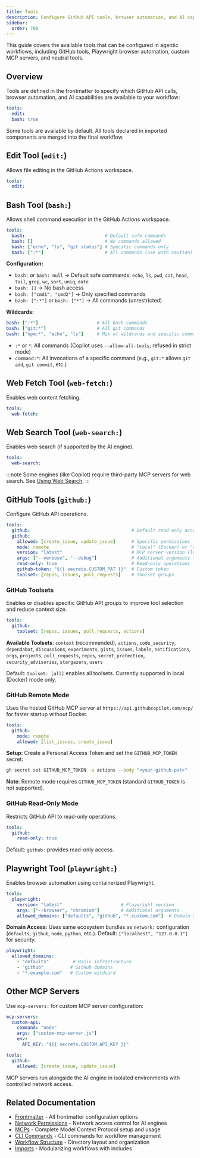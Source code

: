 ```yaml
---
title: Tools
description: Configure GitHub API tools, browser automation, and AI capabilities available to your agentic workflows, including GitHub tools, Playwright, and custom MCP servers.
sidebar:
  order: 700
---
```


This guide covers the available tools that can be configured in agentic workflows, including GitHub tools, Playwright browser automation, custom MCP servers, and neutral tools.

## Overview

Tools are defined in the frontmatter to specify which GitHub API calls, browser automation, and AI capabilities are available to your workflow:

```yaml
tools:
  edit:
  bash: true
```

Some tools are available by default. All tools declared in imported components are merged into the final workflow.

## Edit Tool (`edit:`)

Allows file editing in the GitHub Actions workspace.

```yaml
tools:
  edit:
```

## Bash Tool (`bash:`)

Allows shell command execution in the GitHub Actions workspace.

```yaml
tools:
  bash:                              # Default safe commands
  bash: []                           # No commands allowed
  bash: ["echo", "ls", "git status"] # Specific commands only
  bash: [":*"]                       # All commands (use with caution)
```

**Configuration:**

- `bash:` or `bash: null` → Default safe commands: `echo`, `ls`, `pwd`, `cat`, `head`, `tail`, `grep`, `wc`, `sort`, `uniq`, `date`
- `bash: []` → No bash access
- `bash: ["cmd1", "cmd2"]` → Only specified commands
- `bash: [":*"]` or `bash: ["*"]` → All commands (unrestricted)

**Wildcards:**

```yaml
bash: [":*"]                      # All bash commands
bash: ["git:*"]                   # All git commands
bash: ["npm:*", "echo", "ls"]     # Mix of wildcards and specific commands
```

- `:*` or `*`: All commands (Copilot uses `--allow-all-tools`; refused in strict mode)
- `command:*`: All invocations of a specific command (e.g., `git:*` allows `git add`, `git commit`, etc.)

## Web Fetch Tool (`web-fetch:`)

Enables web content fetching.

```yaml
tools:
  web-fetch:
```

## Web Search Tool (`web-search:`)

Enables web search (if supported by the AI engine).

```yaml
tools:
  web-search:
```

:::note
Some engines (like Copilot) require third-party MCP servers for web search. See [Using Web Search](/gh-aw/guides/web-search/).
:::

## GitHub Tools (`github:`)

Configure GitHub API operations.

```yaml
tools:
  github:                                      # Default read-only access
  github:
    allowed: [create_issue, update_issue]      # Specific permissions
    mode: remote                               # "local" (Docker) or "remote" (hosted)
    version: "latest"                          # MCP server version (local only)
    args: ["--verbose", "--debug"]             # Additional arguments (local only)
    read-only: true                            # Read-only operations
    github-token: "${{ secrets.CUSTOM_PAT }}"  # Custom token
    toolset: [repos, issues, pull_requests]    # Toolset groups
```

### GitHub Toolsets

Enables or disables specific GitHub API groups to improve tool selection and reduce context size.

```yaml
tools:
  github:
    toolset: [repos, issues, pull_requests, actions]
```

**Available Toolsets**: `context` (recommended), `actions`, `code_security`, `dependabot`, `discussions`, `experiments`, `gists`, `issues`, `labels`, `notifications`, `orgs`, `projects`, `pull_requests`, `repos`, `secret_protection`, `security_advisories`, `stargazers`, `users`

Default: `toolset: [all]` enables all toolsets. Currently supported in local (Docker) mode only.

### GitHub Remote Mode

Uses the hosted GitHub MCP server at `https://api.githubcopilot.com/mcp/` for faster startup without Docker.

```yaml
tools:
  github:
    mode: remote
    allowed: [list_issues, create_issue]
```

**Setup**: Create a Personal Access Token and set the `GITHUB_MCP_TOKEN` secret:

```bash
gh secret set GITHUB_MCP_TOKEN -a actions --body "<your-github-pat>"
```

**Note**: Remote mode requires `GITHUB_MCP_TOKEN` (standard `GITHUB_TOKEN` is not supported).

### GitHub Read-Only Mode

Restricts GitHub API to read-only operations.

```yaml
tools:
  github:
    read-only: true
```

Default: `github:` provides read-only access.

## Playwright Tool (`playwright:`)

Enables browser automation using containerized Playwright.

```yaml
tools:
  playwright:
    version: "latest"                      # Playwright version
    args: ["--browser", "chromium"]        # Additional arguments
    allowed_domains: ["defaults", "github", "*.custom.com"]  # Domain access
```

**Domain Access**: Uses same ecosystem bundles as `network:` configuration (`defaults`, `github`, `node`, `python`, etc.). Default: `["localhost", "127.0.0.1"]` for security.

```yaml
playwright:
  allowed_domains:
    - "defaults"         # Basic infrastructure
    - "github"          # GitHub domains
    - "*.example.com"   # Custom wildcard
```

## Other MCP Servers

Use `mcp-servers:` for custom MCP server configuration:

```yaml
mcp-servers:
  custom-api:
    command: "node"
    args: ["custom-mcp-server.js"]
    env:
      API_KEY: "${{ secrets.CUSTOM_API_KEY }}"

tools:
  github:
    allowed: [create_issue, update_issue]
```

MCP servers run alongside the AI engine in isolated environments with controlled network access.

## Related Documentation

- [Frontmatter](/gh-aw/reference/frontmatter/) - All frontmatter configuration options
- [Network Permissions](/gh-aw/reference/network/) - Network access control for AI engines
- [MCPs](/gh-aw/guides/mcps/) - Complete Model Context Protocol setup and usage
- [CLI Commands](/gh-aw/tools/cli/) - CLI commands for workflow management
- [Workflow Structure](/gh-aw/reference/workflow-structure/) - Directory layout and organization
- [Imports](/gh-aw/reference/imports/) - Modularizing workflows with includes
